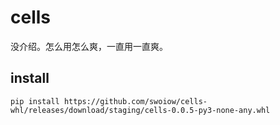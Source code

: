 # cells
没介绍。怎么用怎么爽，一直用一直爽。


## install 

`pip install https://github.com/swoiow/cells-whl/releases/download/staging/cells-0.0.5-py3-none-any.whl`
